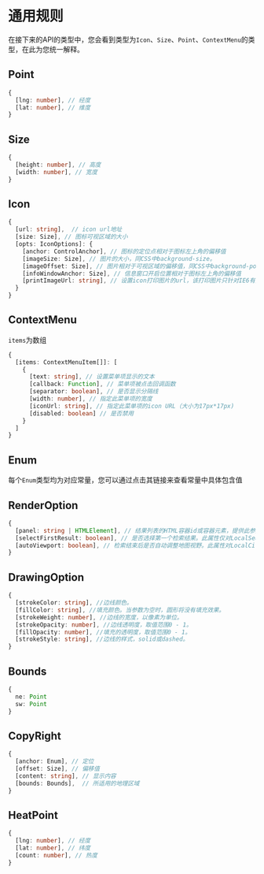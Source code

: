# 通用规则

在接下来的API的类型中，您会看到类型为`Icon`、`Size`、`Point`、`ContextMenu`的类型，在此为您统一解释。

## Point
``` ts
{
  [lng: number], // 经度
  [lat: number], // 维度
}
```

## Size
``` ts
{
  [height: number], // 高度
  [width: number], // 宽度
}
```

## Icon
``` ts
{
  [url: string],  // icon url地址
  [size: Size], // 图标可视区域的大小
  [opts: IconOptions]: {
    [anchor: ControlAnchor], // 图标的定位点相对于图标左上角的偏移值
    [imageSize: Size], // 图片的大小，同CSS中background-size。
    [imageOffset: Size], // 图片相对于可视区域的偏移值，同CSS中background-position
    [infoWindowAnchor: Size], // 信息窗口开启位置相对于图标左上角的偏移值
    [printImageUrl: string], // 设置icon打印图片的url，该打印图片只针对IE6有效
  }
}
```

## ContextMenu

`items`为数组

``` ts
{
  [items: ContextMenuItem[]]: [
    {
      [text: string], // 设置菜单项显示的文本
      [callback: Function], // 菜单项被点击回调函数
      [separator: boolean], // 是否显示分隔线
      [width: number], // 指定此菜单项的宽度
      [iconUrl: string], // 指定此菜单项的icon URL（大小为17px*17px)
      [disabled: boolean] // 是否禁用
    }
  ]
}
```

## Enum
每个`Enum`类型均为对应常量，您可以通过点击其链接来查看常量中具体包含值

## RenderOption

``` ts
{
  [panel: string | HTMLElement], // 结果列表的HTML容器id或容器元素，提供此参数后，结果列表将在此容器中进行展示。此属性对LocalCity无效。驾车路线规划无效
  [selectFirstResult: boolean], // 是否选择第一个检索结果。此属性仅对LocalSearch有效
  [autoViewport: boolean], // 检索结束后是否自动调整地图视野。此属性对LocalCity无效
}
```

## DrawingOption

``` ts
{
  [strokeColor: string], //边线颜色。
  [fillColor: string], //填充颜色。当参数为空时，圆形将没有填充效果。
  [strokeWeight: number], //边线的宽度，以像素为单位。
  [strokeOpacity: number], //边线透明度，取值范围0 - 1。
  [fillOpacity: number], //填充的透明度，取值范围0 - 1。
  [strokeStyle: string], //边线的样式，solid或dashed。
}
```

## Bounds

``` ts
{
  ne: Point
  sw: Point
}
```

## CopyRight
``` ts
{
  [anchor: Enum], // 定位
  [offset: Size], // 偏移值
  [content: string], // 显示内容
  [bounds: Bounds],  // 所适用的地理区域
}
```

## HeatPoint
``` ts
{
  [lng: number], // 经度
  [lat: number], // 纬度
  [count: number], // 热度
}
```
